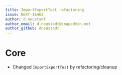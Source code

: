```yaml
---
title: ImportExportTest refactoring
issue: NEXT-16463
author: d.neustadt
author_email: d.neustadt@snapadmin.net 
author_github: dneustadt
---
```

# Core
* Changed `ImportExportTest` by refactoring/cleanup
